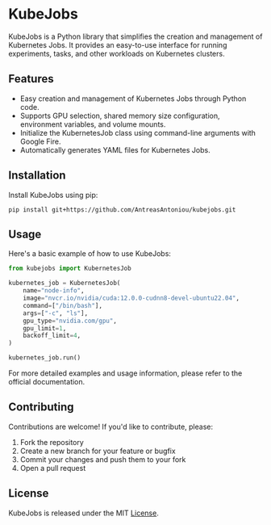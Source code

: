 # KubeJobs

KubeJobs is a Python library that simplifies the creation and management of Kubernetes Jobs. It provides an easy-to-use interface for running experiments, tasks, and other workloads on Kubernetes clusters.

## Features

- Easy creation and management of Kubernetes Jobs through Python code.
- Supports GPU selection, shared memory size configuration, environment variables, and volume mounts.
- Initialize the KubernetesJob class using command-line arguments with Google Fire.
- Automatically generates YAML files for Kubernetes Jobs.

## Installation

Install KubeJobs using pip:

```
pip install git+https://github.com/AntreasAntoniou/kubejobs.git
```

## Usage

Here's a basic example of how to use KubeJobs:

```python
from kubejobs import KubernetesJob

kubernetes_job = KubernetesJob(
    name="node-info",
    image="nvcr.io/nvidia/cuda:12.0.0-cudnn8-devel-ubuntu22.04",
    command=["/bin/bash"],
    args=["-c", "ls"],
    gpu_type="nvidia.com/gpu",
    gpu_limit=1,
    backoff_limit=4,
)

kubernetes_job.run()
```

For more detailed examples and usage information, please refer to the official documentation.

## Contributing

Contributions are welcome! If you'd like to contribute, please:

1. Fork the repository
2. Create a new branch for your feature or bugfix
3. Commit your changes and push them to your fork
4. Open a pull request

## License

KubeJobs is released under the MIT [License](LICENSE).